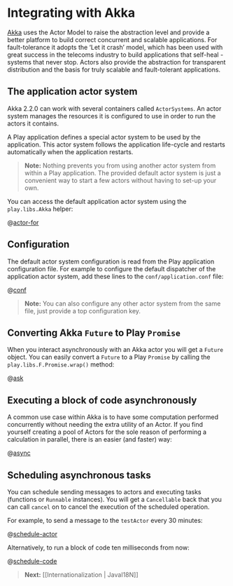 <!--- Copyright (C) 2009-2013 Typesafe Inc. <http://www.typesafe.com> -->
# Integrating with Akka

[Akka](http://akka.io/) uses the Actor Model to raise the abstraction level and provide a better platform to build correct concurrent and scalable applications. For fault-tolerance it adopts the ‘Let it crash’ model, which has been used with great success in the telecoms industry to build applications that self-heal - systems that never stop. Actors also provide the abstraction for transparent distribution and the basis for truly scalable and fault-tolerant applications.

## The application actor system

Akka 2.2.0 can work with several containers called `ActorSystems`. An actor system manages the resources it is configured to use in order to run the actors it contains. 

A Play application defines a special actor system to be used by the application. This actor system follows the application life-cycle and restarts automatically when the application restarts.

> **Note:** Nothing prevents you from using another actor system from within a Play application. The provided default actor system is just a convenient way to start a few actors without having to set-up your own.

You can access the default application actor system using the `play.libs.Akka` helper:

@[actor-for](code/javaguide/akka/JavaAkka.java)

## Configuration

The default actor system configuration is read from the Play application configuration file. For example to configure the default dispatcher of the application actor system, add these lines to the `conf/application.conf` file:

@[conf](code/javaguide/akka/akka.conf)

> **Note:** You can also configure any other actor system from the same file, just provide a top configuration key.

## Converting Akka `Future` to Play `Promise`

When you interact asynchronously with an Akka actor you will get a `Future` object. You can easily convert a `Future` to a Play `Promise` by calling the `play.libs.F.Promise.wrap()` method:

@[ask](code/javaguide/akka/ask/Application.java)

## Executing a block of code asynchronously

A common use case within Akka is to have some computation performed concurrently without needing the extra utility of an Actor. If you find yourself creating a pool of Actors for the sole reason of performing a calculation in parallel, there is an easier (and faster) way:

@[async](code/javaguide/akka/async/Application.java)

## Scheduling asynchronous tasks

You can schedule sending messages to actors and executing tasks (functions or `Runnable` instances). You will get a `Cancellable` back that you can call `cancel` on to cancel the execution of the scheduled operation.

For example, to send a message to the `testActor` every 30 minutes:

@[schedule-actor](code/javaguide/akka/JavaAkka.java)

Alternatively, to run a block of code ten milliseconds from now:

@[schedule-code](code/javaguide/akka/JavaAkka.java)

> **Next:** [[Internationalization | JavaI18N]]
